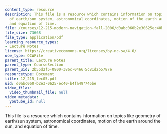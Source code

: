 ```yaml
---
content_type: resource
description: This file is a resource which contains information on topics like geometry
  of earth/sun system, astronomical coordinates, motion of the earth around the sun,
  and equation of time.
file: /courses/12-215-modern-navigation-fall-2006/d0abc060b2e30625ec40b4fa497746be_12_215_lec05.pdf
file_size: 73668
file_type: application/pdf
learning_resource_types:
- Lecture Notes
license: https://creativecommons.org/licenses/by-nc-sa/4.0/
ocw_type: OCWFile
parent_title: Lecture Notes
parent_type: CourseSection
parent_uid: 2b55d2f5-0800-386c-0466-5c81d2b5787e
resourcetype: Document
title: 12_215_lec05.pdf
uid: d0abc060-b2e3-0625-ec40-b4fa497746be
video_files:
  video_thumbnail_file: null
video_metadata:
  youtube_id: null
---
```

This file is a resource which contains information on topics like geometry of earth/sun system, astronomical coordinates, motion of the earth around the sun, and equation of time.